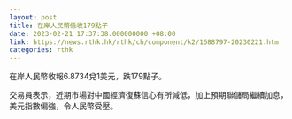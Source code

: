 ```yaml
---
layout: post
title: 在岸人民幣低收179點子
date: 2023-02-21 17:37:38.000000000 +08:00
link: https://news.rthk.hk/rthk/ch/component/k2/1688797-20230221.htm
categories: rthk
---
```


在岸人民幣收報6.8734兌1美元，跌179點子。

交易員表示，近期市場對中國經濟復蘇信心有所減低，加上預期聯儲局繼續加息，美元指數偏強，令人民幣受壓。
